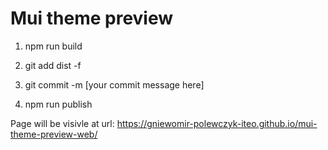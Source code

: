 # Mui theme preview

1. npm run build

2. git add dist -f

3. git commit -m [your commit message here]

4. npm run publish

Page will be visivle at url: https://gniewomir-polewczyk-iteo.github.io/mui-theme-preview-web/
